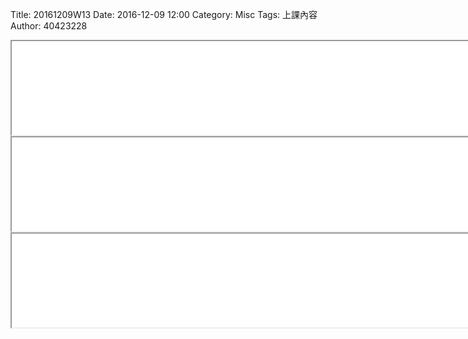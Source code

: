 Title: 20161209W13
Date: 2016-12-09 12:00
Category: Misc
Tags: 上課內容
Author: 40423228

<iframe src="./../data/01.html" width="800" /></iframe>
<iframe src="./../data/BAR.html" width="800" /></iframe>
<iframe src="./../data/finish01.html" width="800" /></iframe>